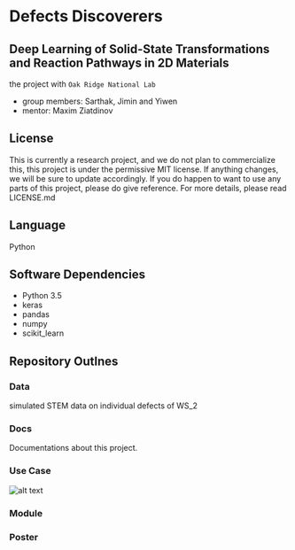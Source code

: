 # Defects Discoverers
## Deep Learning of Solid-State Transformations and Reaction Pathways in 2D Materials
the project with ```Oak Ridge National Lab ```
* group members: Sarthak, Jimin and Yiwen
* mentor: Maxim Ziatdinov

## License
This is currently a research project, and we do not plan to commercialize this, this project is under the permissive MIT license. If anything changes, we will be sure to update accordingly. If you do happen to want to use any parts of this project, please do give reference. For more details, please read LICENSE.md

## Language
Python

## Software Dependencies
* Python 3.5
* keras
* pandas
* numpy
* scikit_learn

## Repository Outlnes
### Data
simulated STEM data on individual defects of WS_2
### Docs
Documentations about this project. 
### Use Case
![alt text](https://github.com/yiwen26/DLSSTRP/blob/master/use%20case.png)

### Module
### Poster
